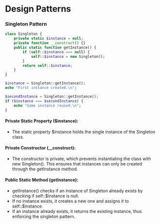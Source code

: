 # Design Patterns
### Singleton Pattern  
```php
class Singleton {
    private static $instance = null;
    private function __construct() {}
    public static function getInstance() {
        if (self::$instance === null) {
            self::$instance = new Singleton();
        }
        return self::$instance;
    }
}

$instance = Singleton::getInstance(); 
echo "First instance created.\n";

$secondInstance = Singleton::getInstance(); 
if ($instance === $secondInstance) {
    echo "Same instance reused.\n";
}
```
#### **Private Static Property** ($instance):
- The static property $instance holds the single instance of the Singleton class.
#### **Private Constructor (__construct):**
- The constructor is private, which prevents instantiating the class with new Singleton(). This ensures that instances can only be created through the getInstance method.
#### **Public Static Method (getInstance):**
- getInstance() checks if an instance of Singleton already exists by checking if self::$instance is null.
- If no instance exists, it creates a new one and assigns it to self::$instance.
- If an instance already exists, it returns the existing instance, thus enforcing the singleton pattern.
